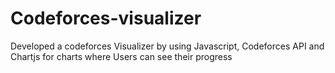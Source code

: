 # Codeforces-visualizer
Developed a codeforces Visualizer by using Javascript, Codeforces API and Chartjs for charts where Users can see their progress

